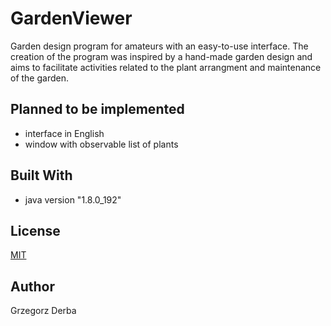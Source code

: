 # GardenViewer
Garden design program for amateurs with an easy-to-use interface. The creation of the program was inspired by a hand-made garden design and aims to facilitate activities related to the plant arrangment and maintenance of the garden.

## Planned to be implemented
* interface in English
*  window with observable list of plants

## Built With
* java version "1.8.0_192"

## License
[MIT](https://github.com/grigorgd/CollateralPoker/blob/master/LICENSE)

## Author
Grzegorz Derba
